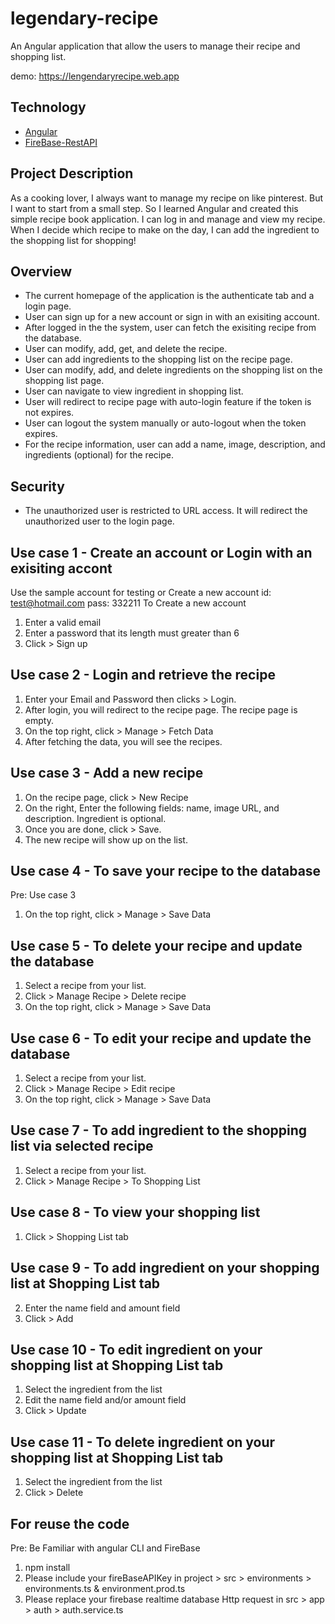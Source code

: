 # legendary-recipe
An Angular application that allow the users to manage their recipe and shopping list.


demo: https://lengendaryrecipe.web.app

## Technology

* [Angular](https://angular.io/docs)
* [FireBase-RestAPI](https://firebase.google.com/docs/reference/rest/auth#section-api-usage)

## Project Description
As a cooking lover, I always want to manage my recipe on like pinterest. But I want to start from a small step. So I learned Angular and created this simple recipe book application. I can log in and manage and view my recipe. When I decide which recipe to make on the day, I can add the ingredient to the shopping list for shopping!

## Overview

* The current homepage of the application is the authenticate tab and a login page.
* User can sign up for a new account or sign in with an exisiting account.
* After logged in the the system, user can fetch the exisiting recipe from the database.
* User can modify, add, get, and delete the recipe.
* User can add ingredients to the shopping list on the recipe page.
* User can modify, add, and delete ingredients on the shopping list on the shopping list page.
* User can navigate to view ingredient in shopping list.
* User will redirect to recipe page with auto-login feature if the token is not expires.
* User can logout the system manually or auto-logout when the token expires.
* For the recipe information, user can add a name, image, description, and ingredients (optional) for the recipe.

## Security
* The unauthorized user is restricted to URL access. It will redirect the unauthorized user to the login page.


## Use case 1 - Create an account or Login with an exisiting accont
Use the sample account for testing or Create a new account
    id:       test@hotmail.com
    pass:     332211
To Create a new account
1. Enter a valid email
2. Enter a password that its length must greater than 6
3. Click > Sign up


## Use case 2 - Login and retrieve the recipe
1. Enter your Email and Password then clicks > Login.
2. After login, you will redirect to the recipe page. The recipe page is empty.
3. On the top right, click > Manage > Fetch Data
4. After fetching the data, you will see the recipes.

## Use case 3 - Add a new recipe 
1. On the recipe page, click > New Recipe
2. On the right, Enter the following fields: name, image URL, and description. Ingredient is optional.
3. Once you are done, click > Save.
4. The new recipe will show up on the list.

## Use case 4 - To save your recipe to the database
Pre: Use case 3
1. On the top right, click > Manage > Save Data

## Use case 5 - To delete your recipe and update the database
1. Select a recipe from your list.
2. Click > Manage Recipe > Delete recipe
3. On the top right, click > Manage > Save Data

## Use case 6 - To edit your recipe and update the database
1. Select a recipe from your list.
2. Click > Manage Recipe > Edit recipe
3. On the top right, click > Manage > Save Data

## Use case 7 - To add ingredient to the shopping list via selected recipe
1. Select a recipe from your list.
2. Click > Manage Recipe > To Shopping List

## Use case 8 - To view your shopping list
1. Click > Shopping List tab

## Use case 9 - To add ingredient on your shopping list at Shopping List tab
2. Enter the name field and amount field
3. Click > Add

## Use case 10 - To edit ingredient on your shopping list at Shopping List tab
1. Select the ingredient from the list
2. Edit the name field and/or amount field
3. Click > Update

## Use case 11 - To delete ingredient on your shopping list at Shopping List tab
1. Select the ingredient from the list
2. Click > Delete


## For reuse the code
Pre: Be Familiar with angular CLI and FireBase


1. npm install 
2. Please include your fireBaseAPIKey in project > src > environments > environments.ts & environment.prod.ts
3. Please replace your firebase realtime database Http request in src > app > auth > auth.service.ts

